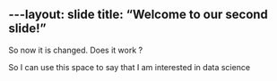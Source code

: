 ---layout: slide
title: “Welcome to our second slide!”
---

So now it is changed. Does it work ?

So I can use this space to say that I am interested in data science
